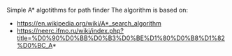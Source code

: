 Simple A* algotithms for path finder
The algorithm is based on:
- https://en.wikipedia.org/wiki/A*_search_algorithm
- https://neerc.ifmo.ru/wiki/index.php?title=%D0%90%D0%BB%D0%B3%D0%BE%D1%80%D0%B8%D1%82%D0%BC_A*

